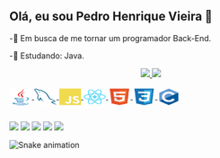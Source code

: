 ## Olá, eu sou Pedro Henrique Vieira 👋

-🔭 Em busca de me tornar um programador Back-End.

-🌱 Estudando: Java.

<div align="center">
  <a href="https://github.com/PedroHenri1606">
  <img height="180em" src="https://github-readme-stats.vercel.app/api?username=PedroHenri1606&show_icons=true&theme=radical&include_all_commits=true&count_private=true"/>
  <img height="180em" src="https://github-readme-stats.vercel.app/api/top-langs/?username=PedroHenri1606&layout=compact&langs_count=7&theme=radical "/>
</div>
  
  <div style="display: inline_block"><br>
  <img align="center" alt="Pedro-JAVA" height="30" width="40" src="https://raw.githubusercontent.com/devicons/devicon/master/icons/java/java-original.svg">
    <img align="center" alt="Pedro-JAVA" height="30" width="40" src="https://raw.githubusercontent.com/devicons/devicon/master/icons/mysql/mysql-original.svg">
  <img align="center" alt="Pedro-Js" height="30" width="40" src="https://raw.githubusercontent.com/devicons/devicon/master/icons/javascript/javascript-plain.svg">
  <img align="center" alt="Pedro-React" height="30" width="40" src="https://raw.githubusercontent.com/devicons/devicon/master/icons/react/react-original.svg">
  <img align="center" alt="Pedro-HTML" height="30" width="40" src="https://raw.githubusercontent.com/devicons/devicon/master/icons/html5/html5-original.svg">
  <img align="center" alt="Pedro-CSS" height="30" width="40" src="https://raw.githubusercontent.com/devicons/devicon/master/icons/css3/css3-original.svg">
  <img align="center" alt="Pedro-C" height="30" width="40" src="https://raw.githubusercontent.com/devicons/devicon/master/icons/c/c-original.svg">
</div>

  ##
 
<div> 
  <a href="https://www.youtube.com/channel/UCRzKFBEkqcUixZAp4HjLBBw" target="_blank"><img src="https://img.shields.io/badge/YouTube-FF0000?style=for-the-badge&logo=youtube&logoColor=white" target="_blank"></a>
  <a href="https://www.instagram.com/pedrohviera/" target="_blank"><img src="https://img.shields.io/badge/-Instagram-%23E4405F?style=for-the-badge&logo=instagram&logoColor=white" target="_blank"></a>
 	<a href="https://www.twitch.tv/gurimirim" target="_blank"><img src="https://img.shields.io/badge/Twitch-9146FF?style=for-the-badge&logo=twitch&logoColor=white" target="_blank"></a>
  <a href = "mailto:pedrohenri1606@gmail.com"><img src="https://img.shields.io/badge/-Gmail-%23333?style=for-the-badge&logo=gmail&logoColor=white" target="_blank"></a>
  <a href="https://www.linkedin.com/in/pedro-henrique-vieira-0a83a7226/" target="_blank"><img src="https://img.shields.io/badge/-LinkedIn-%230077B5?style=for-the-badge&logo=linkedin&logoColor=white" target="_blank"></a> 
 
  ![Snake animation](https://github.com/PedroHenri1606/PedroHenri1606/blob/output/github-contribution-grid-snake.svg)
 
</div>
